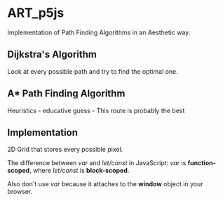 # ART_p5js

Implementation of Path Finding Algorithms in an Aesthetic way.

## Dijkstra's Algorithm

Look at every possible path and try to find the optimal one.

## A* Path Finding Algorithm

Heuristics - educative guess - This route is probably the best

## Implementation

2D Grid that stores every possible pixel.

The difference between *var* and *let/const* in JavaScript: *var* is **function-scoped**, where *let/const* is **block-scoped**.

Also don't use *var* because it attaches to the **window** object in your browser. 

